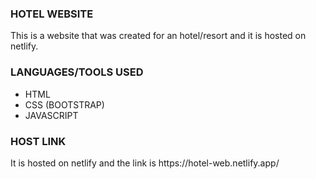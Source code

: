 <div>
    <h3>HOTEL WEBSITE</h3>
    <p>This is a website that was created for an hotel/resort and it is hosted on netlify.</p>
</div>

<div>
    <h3>LANGUAGES/TOOLS USED</h3>
    <ul>
        <li>HTML</li>
        <li>CSS (BOOTSTRAP)</li>
        <li>JAVASCRIPT</li>
    </ul>
</div>

<div>
    <h3>HOST LINK</h3>
    <p> It is hosted on netlify and the link is https://hotel-web.netlify.app/</p>
</div>
